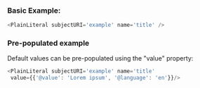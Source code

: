 ### Basic Example:

```js
<PlainLiteral subjectURI='example' name='title' />
```

### Pre-populated example

Default values can be pre-populated using the "value" property:

```js
<PlainLiteral subjectURI='example' name='title'
 value={{'@value': 'Lorem ipsum', '@language': 'en'}}/>
```
